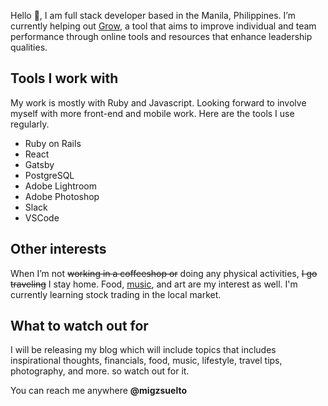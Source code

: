 Hello 👋, I am full stack developer based in the Manila, Philippines.
I’m currently helping out [Grow](https://www.grow360.com/), a tool that aims to improve individual and team performance through online tools and resources that enhance leadership qualities.

## Tools I work with
My work is mostly with Ruby and Javascript. Looking forward to involve myself with more
front-end and mobile work. Here are the tools I use regularly.
* Ruby on Rails
* React
* Gatsby
* PostgreSQL
* Adobe Lightroom
* Adobe Photoshop
* Slack
* VSCode

## Other interests

When I’m not ~~working in a coffeeshop or~~ doing any
physical activities, ~~I go traveling~~ I stay home. Food, [music](https://open.spotify.com/user/migzsuelto?si=l-8C17WJQzigGaXq22xC-w), and art are my interest as well. I'm currently learning stock trading in the local market.

## What to watch out for
I will be releasing my blog which will include topics that includes
inspirational thoughts, financials, food, music, lifestyle, travel
tips, photography, and more. so watch out for it.

You can reach me anywhere **@migzsuelto**
